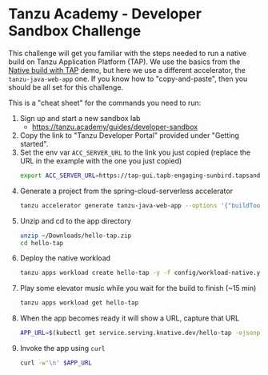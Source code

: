 # Tanzu Academy - Developer Sandbox Challenge

This challenge will get you familiar with the steps needed to run a native build on Tanzu Application Platform (TAP). We use the basics from the [Native build with TAP](https://github.com/trisberg/springone-explore-2023/blob/main/TAP-native-build.md) demo, but here we use a different accelerator, the `tanzu-java-web-app` one. If you know how to "copy-and-paste", then you should be all set for this challenge.

This is a "cheat sheet" for the commands you need to run:

1. Sign up and start a new sandbox lab
    - https://tanzu.academy/guides/developer-sandbox
2. Copy the link to "Tanzu Developer Portal" provided under "Getting started".
3. Set the env var `ACC_SERVER_URL` to the link you just copied (replace the URL in the example with the one you just copied)
    ```sh
    export ACC_SERVER_URL=https://tap-gui.tapb-engaging-sunbird.tapsandbox.com/
    ```
4. Generate a project from the spring-cloud-serverless accelerator
    ```sh
    tanzu accelerator generate tanzu-java-web-app --options '{"buildTool" : "maven",  "javaVersion" : "17",  "nativeBuild" : true,  "projectName" : "hello-tap",  "springBootVersion" : "3.1"}'
    ```
5. Unzip and cd to the app directory
    ```sh
    unzip ~/Downloads/hello-tap.zip
    cd hello-tap
    ```
6. Deploy the native workload
    ```sh
    tanzu apps workload create hello-tap -y -f config/workload-native.yaml --local-path .
    ```
7. Play some elevator music while you wait for the build to finish (~15 min)
    ```sh
    tanzu apps workload get hello-tap
    ```
8. When the app becomes ready it will show a URL, capture that URL
    ```sh
    APP_URL=$(kubectl get service.serving.knative.dev/hello-tap -ojsonpath='{.status.url}')
    ```
9. Invoke the app using `curl`
    ```sh
    curl -w'\n' $APP_URL
    ```

